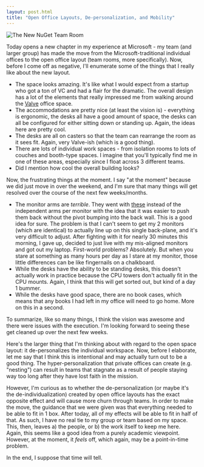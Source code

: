 ```yaml
---
layout: post.html
title: "Open Office Layouts, De-personalization, and Mobility"
---
```

![The New NuGet Team Room](/images/nuget-teamroom.jpg) 

Today opens a new chapter in my experience at Microsoft - my team (and larger group) has made the move from the Microsoft-traditional individual offices to the open office layout (team rooms, more specifically). Now, before I come off as negative, I'll enumerate some of the things that I really like about the new layout.

* The space looks amazing. It's like what I would expect from a startup who got a ton of VC and had a flair for the dramatic. The overall design has a lot of the elements that really impressed me from walking around the [Valve](http://officesnapshots.com/2012/03/05/the-valve-offices/) office space.
* The accommodations are pretty nice (at least the vision is) - everything is ergonomic, the desks all have a good amount of space, the desks can all be configured for either sitting down or standing up. Again, the ideas here are pretty cool.
* The desks are all on casters so that the team can rearrange the room as it sees fit. Again, very Valve-ish (which is a good thing).
* There are lots of individual work spaces - from isolation rooms to lots of couches and booth-type spaces. I imagine that you'll typically find me in one of these areas, especially since I float across 3 different teams.
* Did I mention how cool the overall building looks?

Now, the frustrating things at the moment. I say "at the moment" because we did just move in over the weekend, and I'm sure that many things will get resolved over the course of the next few weeks/months.

* The monitor arms are *terrible*. They went with [these](http://www.rakuten.com/prod/humanscale-m8-mounting-arm-for-flat-panel-display-42-lb-load-capacity/223608683.html?listingId=328048696) instead of the independent arms per monitor with the idea that it was easier to push them back without the pivot bumping into the back wall. This is a good idea for sure. The problem is that I can't seem to get my 2 monitors (which are identical) to actually line up on this single back-plane, and it's very difficult to adjust. After fighting with it for nearly 30 minutes this morning, I gave up, decided to just live with my mis-aligned monitors and got out my laptop. First-world problems? Absolutely. But when you stare at something as many hours per day as I stare at my monitor, those little differences can be like fingernails on a chalkboard.
* While the desks have the ability to be standing desks, this doesn't actually work in practice because the CPU towers don't actually fit in the CPU mounts. Again, I think that this will get sorted out, but kind of a day 1 bummer.
* While the desks have good space, there are no book cases, which means that any books I had left in my office will need to go home. More on this in a second.

To summarize, like so many things, I think the vision was awesome and there were issues with the execution. I'm looking forward to seeing these get cleaned up over the next few weeks.

Here's the larger thing that I'm thinking about with regard to the open space layout: it de-personalizes the individual workspace. Now, before I elaborate, let me say that I think this is intentional and may actually turn out to be a good thing. The hyper-personalization that private offices can create (e.g. "nesting") can result in teams that stagnate as a result of people staying way too long after they have lost faith in the mission. 

However, I'm curious as to whether the de-personalization (or maybe it's the de-individualization) created by open office layouts has the exact opposite effect and will cause more churn through teams. In order to make the move, the guidance that we were given was that everything needed to be able to fit in 1 box. After today, all of my effects will be able to fit in half of that. As such, I have no real tie to my group or team based on my space. This, then, leaves a) the people, or b) the work itself to keep me here. Again, this seems like a good idea from a purely academic viewpoint. However, at the moment, it _feels_ off, which again, may be a point-in-time problem.

In the end, I suppose that time will tell.